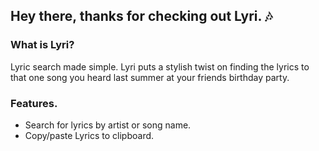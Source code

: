 ## Hey there, thanks for checking out Lyri. 🎶

### What is Lyri?

Lyric search made simple. Lyri puts a stylish twist on finding the lyrics to that one song you heard last summer at your friends birthday party.

### Features.

- Search for lyrics by artist or song name.
- Copy/paste Lyrics to clipboard.
